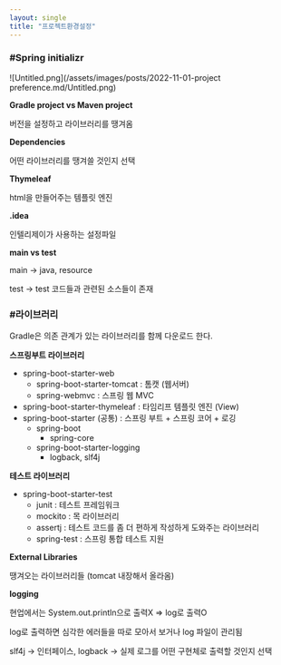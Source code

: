 ```yaml
---
layout: single
title: "프로젝트환경설정"
---
```



### #Spring initializr

![Untitled.png](/assets/images/posts/2022-11-01-project preference.md/Untitled.png)


**Gradle project vs Maven project**

버전을 설정하고 라이브러리를 땡겨옴


**Dependencies**

어떤 라이브러리를 땡겨쓸 것인지 선택

**Thymeleaf**


html을 만들어주는 템플릿 엔진

**.idea**

인텔리제이가 사용하는 설정파일


**main vs test**

main → java, resource

test → test 코드들과 관련된 소스들이 존재


### #라이브러리

Gradle은 의존 관계가 있는 라이브러리를 함께 다운로드 한다.


**스프링부트 라이브러리**

- spring-boot-starter-web
    - spring-boot-starter-tomcat : 톰캣 (웹서버)
    - spring-webmvc : 스프링 웹 MVC
- spring-boot-starter-thymeleaf : 타임리프 템플릿 엔진 (View)
- spring-boot-starter (공통) : 스프링 부트 + 스프링 코어 + 로깅
    - spring-boot
        - spring-core
    - spring-boot-starter-logging
        - logback, slf4j
        
        
**테스트 라이브러리**

- spring-boot-starter-test
    - junit : 테스트 프레임워크
    - mockito : 목 라이브러리
    - assertj : 테스트 코드를 좀 더 편하게 작성하게 도와주는 라이브러리
    - spring-test : 스프링 통합 테스트 지원
    

**External Libraries**

땡겨오는 라이브러리들 (tomcat 내장해서 올라옴)


**logging**

현업에서는 System.out.println으로 출력X ⇒ log로 출력O

log로 출력하면 심각한 에러들을 따로 모아서 보거나 log 파일이 관리됨

slf4j → 인터페이스, logback → 실제 로그를 어떤 구현체로 출력할 것인지 선택
